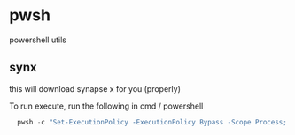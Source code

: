 # pwsh
powershell utils

## synx
this will download synapse x for you (properly)

To run execute, run the following in cmd / powershell
```ps1
  pwsh -c "Set-ExecutionPolicy -ExecutionPolicy Bypass -Scope Process; Invoke-WebRequest -Uri "https://raw.githubusercontent.com/pozm/pwsh/master/synx.ps1" -OutFile "$env:temp/synx.ps1";&"$env:temp/synx.ps1""
```
